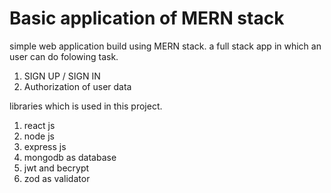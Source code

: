 # Basic application of MERN stack

simple web application build using MERN stack. a full stack app in which an user can do folowing task.

1. SIGN UP / SIGN IN
2. Authorization of user data

libraries which is used in this project.

1. react js
2. node js
3. express js
4. mongodb as database 
5. jwt and becrypt
6. zod as validator

